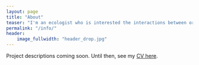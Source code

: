 ```yaml
---
layout: page
title: "About"
teaser: "I'm an ecologist who is interested the interactions between organisms and their environment.  I focus on microorganisms and how they produce ecosystem functions that we find important."
permalink: "/info/"
header:
    image_fullwidth: "header_drop.jpg"
---
```

Project descriptions coming soon.  Until then, see my [CV here][1]. 



 [1]: http://ryanjw.github.io/Ryan_Williams_CV.pdf

